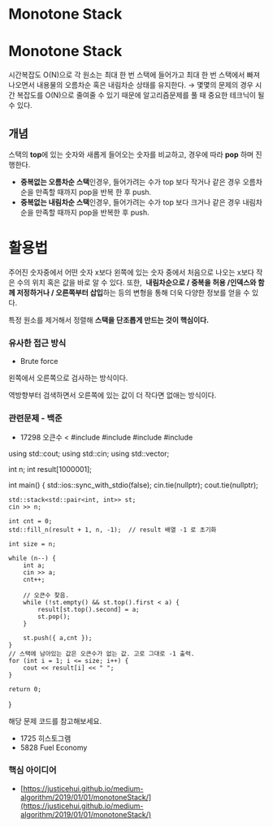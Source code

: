 # Monotone Stack



# Monotone Stack

시간복잡도 O(N)으로 각 원소는 최대 한 번 스택에 들어가고 최대 한 번 스택에서 빠져나오면서 내용물의 오름차순 혹은 내림차순 상태를 유지한다. → 몇몇의 문제의 경우 시간 복잡도를 O(N)으로 줄여줄 수 있기 때문에 알고리즘문제를 풀 때 중요한 테크닉이 될 수 있다. 

## **개념**

스택의 **top**에 있는 숫자와 새롭게 들어오는 숫자를 비교하고, 경우에 따라 **pop** 하며 진행한다.

- **중복없는 오름차순 스택**인경우, 들어가려는 수가 top 보다 작거나 같은 경우 오름차순을 만족할 때까지 pop을 반복 한 후 push.
- **중복없는 내림차순 스택**인경우, 들어가려는 수가 top 보다 크거나 같은 경우 내림차순을 만족할 때까지 pop을 반복한 후 push.

# **활용법**

주어진 숫자중에서 어떤 숫자 x보다 왼쪽에 있는 숫자 중에서 처음으로 나오는 x보다 작은 수의 위치 혹은 값을 바로 알 수 있다. 또한,  **내림차순으로 / 중복을 허용 /인덱스와 함께 저정하거나 / 오른쪽부터 삽입**하는 등의 변형을 통해 더욱 다양한 정보를 얻을 수 있다. 

특정 원소를 제거해서 정렬해 **스택을 단조롭게 만드는 것이 핵심이다.** 

### 유사한 접근 방식

- Brute force

왼쪽에서 오른쪽으로 검사하는 방식이다.

역방향부터 검색하면서 오른쪽에 있는 값이 더 작다면 없애는 방식이다.

### 관련문제 - 백준

- 17298 오큰수
<
#include<iostream>
#include<algorithm>
#include<vector>
#include<stack>
 
using std::cout; using std::cin;
using std::vector;
 
int n;
int result[1000001];
 
int main() {
	std::ios::sync_with_stdio(false);
	cin.tie(nullptr); cout.tie(nullptr);
 
	std::stack<std::pair<int, int>> st;
	cin >> n;
 
	int cnt = 0;
	std::fill_n(result + 1, n, -1);  // result 배열 -1 로 초기화
 
	int size = n;
 
	while (n--) {
		int a;
		cin >> a;
		cnt++;
		
        // 오큰수 찾음.
		while (!st.empty() && st.top().first < a) {
			result[st.top().second] = a;
			st.pop();
		}
 
		st.push({ a,cnt });
	}
	// 스택에 남아있는 값은 오큰수가 없는 값. 고로 그대로 -1 출력.
	for (int i = 1; i <= size; i++) {
		cout << result[i] << " ";
	}
 
	return 0;
}
>
해당 문제 코드를 참고해보세요.

- 1725 히스토그램
- 5828 Fuel Economy

### 핵심 아이디어

- [https://justicehui.github.io/medium-algorithm/2019/01/01/monotoneStack/](https://justicehui.github.io/medium-algorithm/2019/01/01/monotoneStack/)
